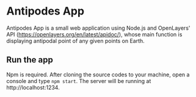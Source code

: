 # Antipodes App
Antipodes App is a small web application using Node.js and OpenLayers' API (https://openlayers.org/en/latest/apidoc/), whose main function is displaying antipodal point of any given points on Earth.
## Run the app
Npm is required. After cloning the source codes to your machine, open a console and type `npm start`. The server will be running at http://localhost:1234.
